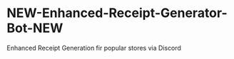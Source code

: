 # NEW-Enhanced-Receipt-Generator-Bot-NEW
Enhanced Receipt Generation fir popular stores via Discord
